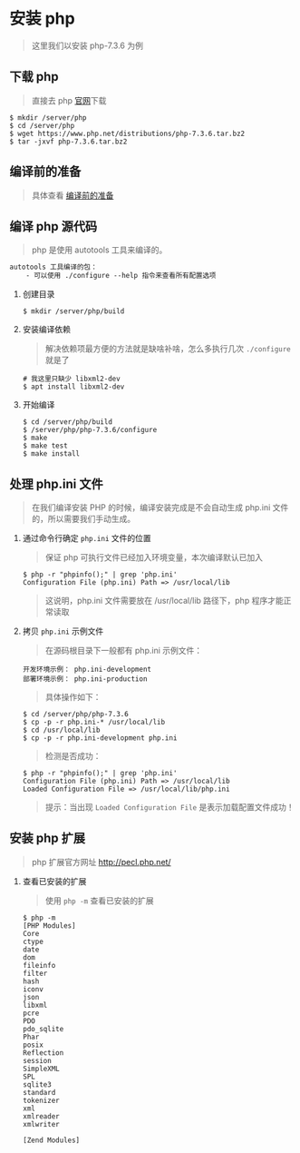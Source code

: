 # 安装 php

> 这里我们以安装 php-7.3.6 为例

## 下载 php

> 直接去 php [官网](https://www.php.net)下载

```shell
$ mkdir /server/php
$ cd /server/php
$ wget https://www.php.net/distributions/php-7.3.6.tar.bz2
$ tar -jxvf php-7.3.6.tar.bz2
```

## 编译前的准备

> 具体查看 [编译前的准备](./info/编译前的准备.md)

## 编译 php 源代码

> php 是使用 autotools 工具来编译的。

```txt
autotools 工具编译的包：
    - 可以使用 ./configure --help 指令来查看所有配置选项
```

1. 创建目录

   ```shell
   $ mkdir /server/php/build
   ```

2. 安装编译依赖

   > 解决依赖项最方便的方法就是缺啥补啥，怎么多执行几次 `./configure` 就是了

   ```shell
   # 我这里只缺少 libxml2-dev
   $ apt install libxml2-dev
   ```

3. 开始编译

   ```shell
   $ cd /server/php/build
   $ /server/php/php-7.3.6/configure
   $ make
   $ make test
   $ make install
   ```

## 处理 php.ini 文件

> 在我们编译安装 PHP 的时候，编译安装完成是不会自动生成 php.ini 文件的，所以需要我们手动生成。

1. 通过命令行确定 `php.ini` 文件的位置

   > 保证 php 可执行文件已经加入环境变量，本次编译默认已加入

   ```shell
   $ php -r "phpinfo();" | grep 'php.ini'
   Configuration File (php.ini) Path => /usr/local/lib
   ```

   > 这说明，php.ini 文件需要放在 /usr/local/lib 路径下，php 程序才能正常读取

2. 拷贝 `php.ini` 示例文件

   > 在源码根目录下一般都有 php.ini 示例文件：

   ```text
   开发环境示例： php.ini-development
   部署环境示例： php.ini-production
   ```

   > 具体操作如下：

   ```shell
   $ cd /server/php/php-7.3.6
   $ cp -p -r php.ini-* /usr/local/lib
   $ cd /usr/local/lib
   $ cp -p -r php.ini-development php.ini
   ```

   > 检测是否成功：

   ```shell
   $ php -r "phpinfo();" | grep 'php.ini'
   Configuration File (php.ini) Path => /usr/local/lib
   Loaded Configuration File => /usr/local/lib/php.ini
   ```

   > 提示：当出现 `Loaded Configuration File` 是表示加载配置文件成功！

## 安装 php 扩展

> php 扩展官方网址 http://pecl.php.net/

1. 查看已安装的扩展

   > 使用 `php -m` 查看已安装的扩展

   ```shell
   $ php -m
   [PHP Modules]
   Core
   ctype
   date
   dom
   fileinfo
   filter
   hash
   iconv
   json
   libxml
   pcre
   PDO
   pdo_sqlite
   Phar
   posix
   Reflection
   session
   SimpleXML
   SPL
   sqlite3
   standard
   tokenizer
   xml
   xmlreader
   xmlwriter

   [Zend Modules]
   ```
